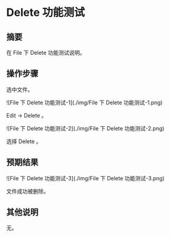# Delete 功能测试

## 摘要

在 File 下 Delete 功能测试说明。

## 操作步骤

选中文件。

![File 下 Delete 功能测试-1](./img/File 下 Delete 功能测试-1.png)

Edit -> Delete 。

![File 下 Delete 功能测试-2](./img/File 下 Delete 功能测试-2.png)

选择 Delete 。

## 预期结果

![File 下 Delete 功能测试-3](./img/File 下 Delete 功能测试-3.png)

文件成功被删除。

## 其他说明

无。
